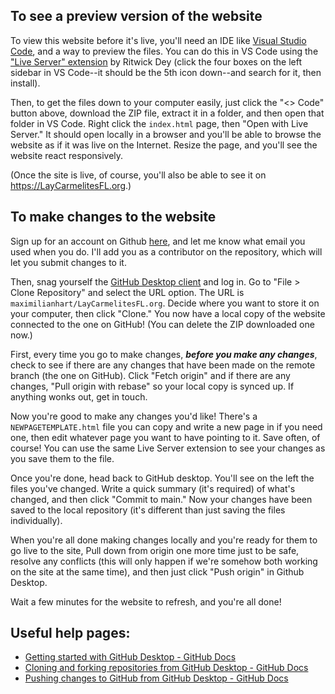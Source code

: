## To see a preview version of the website

To view this website before it's live, you'll need an IDE like [Visual Studio Code](https://code.visualstudio.com/), and a way to preview the files. You can do this in VS Code using the ["Live Server" extension](https://marketplace.visualstudio.com/items?itemName=ritwickdey.LiveServer) by Ritwick Dey (click the four boxes on the left sidebar in VS Code--it should be the 5th icon down--and search for it, then install).

Then, to get the files down to your computer easily, just click the "<> Code" button above, download the ZIP file, extract it in a folder, and then open that folder in VS Code. Right click the `index.html` page, then "Open with Live Server." It should open locally in a browser and you'll be able to browse the website as if it was live on the Internet. Resize the page, and you'll see the website react responsively.

(Once the site is live, of course, you'll also be able to see it on https://LayCarmelitesFL.org.)

## To make changes to the website

Sign up for an account on Github [here](https://github.com/signup), and let me know what email you used when you do. I'll add you as a contributor on the repository, which will let you submit changes to it.

Then, snag yourself the [GitHub Desktop client](https://desktop.github.com/) and log in. Go to "File > Clone Repository" and select the URL option. The URL is `maximilianhart/LayCarmelitesFL.org`. Decide where you want to store it on your computer, then click "Clone." You now have a local copy of the website connected to the one on GitHub! (You can delete the ZIP downloaded one now.)

First, every time you go to make changes, ***before you make any changes***, check to see if there are any changes that have been made on the remote branch (the one on GitHub). Click "Fetch origin" and if there are any changes, "Pull origin with rebase" so your local copy is synced up. If anything wonks out, get in touch.

Now you're good to make any changes you'd like! There's a `NEWPAGETEMPLATE.html` file you can copy and write a new page in if you need one, then edit whatever page you want to have pointing to it. Save often, of course! You can use the same Live Server extension to see your changes as you save them to the file.

Once you're done, head back to GitHub desktop. You'll see on the left the files you've changed. Write a quick summary (it's required) of what's changed, and then click "Commit to main." Now your changes have been saved to the local repository (it's different than just saving the files individually).

When you're all done making changes locally and you're ready for them to go live to the site, Pull down from origin one more time just to be safe, resolve any conflicts (this will only happen if we're somehow both working on the site at the same time), and then just click "Push origin" in Github Desktop. 

Wait a few minutes for the website to refresh, and you're all done!

## Useful help pages:
- [Getting started with GitHub Desktop - GitHub Docs](https://docs.github.com/en/desktop/installing-and-configuring-github-desktop/overview/getting-started-with-github-desktop)
- [Cloning and forking repositories from GitHub Desktop - GitHub Docs](https://docs.github.com/en/desktop/contributing-and-collaborating-using-github-desktop/adding-and-cloning-repositories/cloning-and-forking-repositories-from-github-desktop)
- [Pushing changes to GitHub from GitHub Desktop - GitHub Docs](https://docs.github.com/en/desktop/contributing-and-collaborating-using-github-desktop/making-changes-in-a-branch/pushing-changes-to-github-from-github-desktop)
